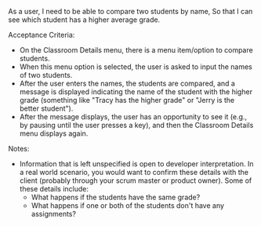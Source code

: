 As a user,
I need to be able to compare two students by name,
So that I can see which student has a higher average grade.

Acceptance Criteria:
* On the Classroom Details menu, there is a menu item/option to compare students.
* When this menu option is selected, the user is asked to input the names of two students.
* After the user enters the names, the students are compared, and a message is displayed indicating the name of the student with the higher grade (something like "Tracy has the higher grade" or "Jerry is the better student").
* After the message displays, the user has an opportunity to see it (e.g., by pausing until the user presses a key), and then the Classroom Details menu displays again.

Notes:
* Information that is left unspecified is open to developer interpretation. In a real world scenario, you would want to confirm these details with the client (probably through your scrum master or product owner). Some of these details include:
    * What happens if the students have the same grade?
    * What happens if one or both of the students don't have any assignments?

